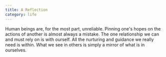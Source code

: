 ```yaml
---
title: A Reflection
category: life
---
```


Human beings are, for the most part, unreliable.
Pinning one's hopes on the actions of another is almost always a mistake.
The one relationship we can and must rely on is with ourself.
All the nurturing and guidance we really need is within.
What we see in others is simply a mirror of what is in ourselves.
